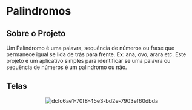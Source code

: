 # Palindromos

<h2> Sobre o Projeto </h2>

Um Palíndromo é uma palavra, sequência de números ou frase que permanece igual se lida de trás para frente. Ex: ana, ovo, arara etc. Este projeto é um aplicativo simples para identificar se uma palavra ou sequência de números é um palindromo ou não. 

<h2> Telas </h2> 

<div align="center"> 

![dcfc6ae1-70f8-45e3-bd2e-7903ef60dbda](https://user-images.githubusercontent.com/68405849/188988745-ef663a8d-b004-4e41-b7df-d2666b80544a.jpg)

</div> 
